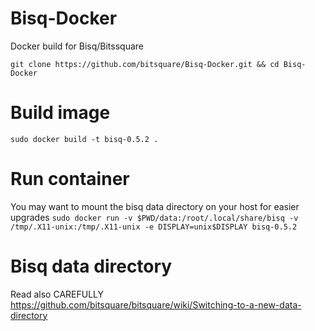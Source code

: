 # Bisq-Docker
Docker build for Bisq/Bitssquare

```git clone https://github.com/bitsquare/Bisq-Docker.git && cd Bisq-Docker```

# Build image
```sudo docker build -t bisq-0.5.2 .```

# Run container
You may want to mount the bisq data directory on your host for easier upgrades
```sudo docker run -v $PWD/data:/root/.local/share/bisq -v /tmp/.X11-unix:/tmp/.X11-unix -e DISPLAY=unix$DISPLAY bisq-0.5.2```

# Bisq data directory
Read also CAREFULLY https://github.com/bitsquare/bitsquare/wiki/Switching-to-a-new-data-directory
